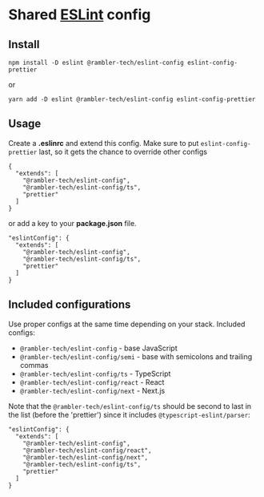 # Shared [ESLint](https://eslint.org) config

## Install

```
npm install -D eslint @rambler-tech/eslint-config eslint-config-prettier
```

or

```
yarn add -D eslint @rambler-tech/eslint-config eslint-config-prettier
```

## Usage

Create a **.eslinrc** and extend this config. Make sure to put `eslint-config-prettier` last, so it gets the chance to override other configs

```
{
  "extends": [
    "@rambler-tech/eslint-config",
    "@rambler-tech/eslint-config/ts",
    "prettier"
  ]
}
```

or add a key to your **package.json** file.

```
"eslintConfig": {
  "extends": [
    "@rambler-tech/eslint-config",
    "@rambler-tech/eslint-config/ts",
    "prettier"
  ]
}
```

## Included configurations

Use proper configs at the same time depending on your stack. Included configs:

- `@rambler-tech/eslint-config` - base JavaScript
- `@rambler-tech/eslint-config/semi` - base with semicolons and trailing commas
- `@rambler-tech/eslint-config/ts` - TypeScript
- `@rambler-tech/eslint-config/react` - React
- `@rambler-tech/eslint-config/next` - Next.js

Note that the `@rambler-tech/eslint-config/ts` should be second to last in the list (before the 'prettier') since it includes `@typescript-eslint/parser`:

```
"eslintConfig": {
  "extends": [
    "@rambler-tech/eslint-config",
    "@rambler-tech/eslint-config/react",
    "@rambler-tech/eslint-config/next",
    "@rambler-tech/eslint-config/ts",
    "prettier"
  ]
}
```

